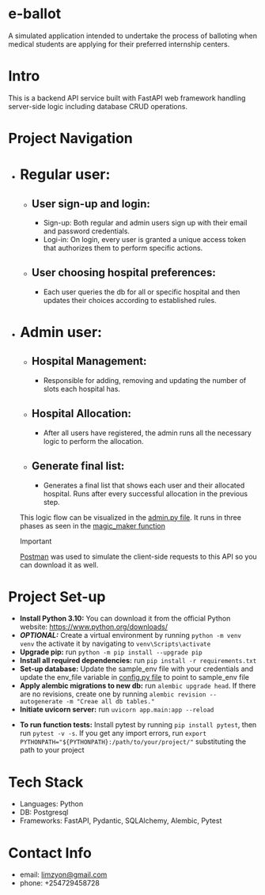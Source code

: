 # e-ballot
A simulated application intended to undertake the process of balloting when medical students are applying for their preferred internship centers.

# Intro
This is a backend API service built with FastAPI web framework handling server-side logic including database CRUD operations.

# Project Navigation
- # Regular user:
  - ## User sign-up and login:
      - Sign-up: Both regular and admin users sign up with their email and password credentials.
      - Logi-in: On login, every user is granted a unique access token that authorizes them to perform specific actions.
  - ## User choosing hospital preferences:
    - Each user queries the db for all or specific hospital and then updates their choices according to established rules.
- # Admin user:
  - ## Hospital Management:
    - Responsible for adding, removing and updating the number of slots each hospital has.
  - ## Hospital Allocation:
    - After all users have registered, the admin runs all the necessary logic to perform the allocation.
  - ## Generate final list:
    - Generates a final list that shows each user and their allocated hospital. Runs after every successful allocation in the previous step.

  This logic flow can be visualized in the [admin.py file](app/routers/admin.py). It runs in three phases as seen in the [magic_maker function](app/routers/admin.py)

  > [!IMPORTANT]
  > [Postman](https://www.postman.com/) was used to simulate the client-side requests to this API so you can download it as well.

# Project Set-up
 - **Install Python 3.10:** You can download it from the official Python website: https://www.python.org/downloads/
 - ***OPTIONAL:*** Create a virtual environment by running `python -m venv venv` the activate it by navigating to `venv\Scripts\activate`
 - **Upgrade pip:** run `python -m pip install --upgrade pip`
 - **Install all required dependencies:** run `pip install -r requirements.txt`
 - **Set-up database:** Update the sample_env file with your credentials and update the env_file variable in [config.py file](app/config.py) to point to sample_env file
 - **Apply alembic migrations to new db:** run `alembic upgrade head`. If there are no revisions, create one by running `alembic revision --autogenerate -m "Creae all db tables."`
 - **Initiate uvicorn server:** run `uvicorn app.main:app --reload`
 <!-- - **From Postman app:** Simuate a request to `http://127.0.0.1:8000/admin/` to run the admin logic -->
- **To run function tests:** Install pytest by running `pip install pytest`, then run `pytest -v -s`. If you get any import errors, run `export PYTHONPATH="${PYTHONPATH}:/path/to/your/project/"` substituting the path to your project
# Tech Stack
* Languages: Python
* DB: Postgresql
* Frameworks: FastAPI, Pydantic, SQLAlchemy, Alembic, Pytest

# Contact Info
* email: [limzyon@gmail.com](mailto:limzyon@gmail.com)
* phone: +254729458728
